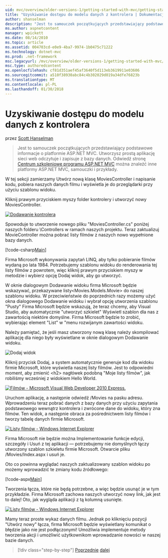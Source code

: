 ```yaml
---
uid: mvc/overview/older-versions-1/getting-started-with-mvc/getting-started-with-mvc-part5
title: "Uzyskiwanie dostępu do modelu danych z kontrolera | Dokumentacja firmy Microsoft"
author: shanselman
description: "Jest to samouczek początkujących przedstawiający podstawowe informacje o platformie ASP.NET MVC. Utwórz prostą aplikację sieci web odczytuje i zapisuje z bazy danych."
ms.author: aspnetcontent
manager: wpickett
ms.date: 08/14/2010
ms.topic: article
ms.assetid: 004703cd-e0e9-4ba7-9974-1b0475c71222
ms.technology: dotnet-mvc
ms.prod: .net-framework
msc.legacyurl: /mvc/overview/older-versions-1/getting-started-with-mvc/getting-started-with-mvc-part5
msc.type: authoredcontent
ms.openlocfilehash: cf81d351aef45af3640f5d113eb3619911e03606
ms.sourcegitcommit: a510f38930abc84c4b302029d019a34dfe76823b
ms.translationtype: MT
ms.contentlocale: pl-PL
ms.lasthandoff: 01/30/2018
---
```

<a name="accessing-your-models-data-from-a-controller"></a>Uzyskiwanie dostępu do modelu danych z kontrolera
====================
przez [Scott Hanselman](https://github.com/shanselman)

> Jest to samouczek początkujących przedstawiający podstawowe informacje o platformie ASP.NET MVC. Utworzysz prostą aplikację sieci web odczytuje i zapisuje z bazy danych. Odwiedź stronę [Centrum szkoleniowe programu ASP.NET MVC](../../../index.md) można znaleźć inne platformy ASP.NET MVC, samouczki i przykłady.


W tej sekcji zamierzamy Utwórz nową klasę MoviesController i napisanie kodu, pobiera naszych danych filmu i wyświetla je do przeglądarki przy użyciu szablonu widoku.

Kliknij prawym przyciskiem myszy folder kontrolery i utworzyć nowy MoviesController.

[![Dodawanie kontrolera](getting-started-with-mvc-part5/_static/image2.png)](getting-started-with-mvc-part5/_static/image1.png)

Spowoduje to utworzenie nowego pliku "MoviesController.cs" poniżej naszych folderu \Controllers w ramach naszych projektu. Teraz zaktualizuj MovieController można pobrać listy filmów z naszych nowo wypełnione bazy danych.

[!code-csharp[Main](getting-started-with-mvc-part5/samples/sample1.cs)]

Firma Microsoft wykonywania zapytań LINQ, aby tylko pobieranie filmów wydaną po lata 1984. Potrzebujemy szablonu widoku do renderowania tej listy filmów z powrotem, więc kliknij prawym przyciskiem myszy w metodzie i wybierz opcję Dodaj widok, aby go utworzyć.

W oknie dialogowym Dodawanie widoku firma Microsoft będzie wskazywać, przekazywane listy&lt;Movies.Models.Movie&gt; do naszej szablonu widoku. W przeciwieństwie do poprzednich razy możemy użyć okna dialogowego Dodawanie widoku i wybrał opcję utworzenia szablonu "Pusty" Firma Microsoft będzie wskazują, że teraz chcemy, aby Visual Studio, aby automatycznie "utworzyć szkielet" Wyświetl szablon dla nas z zawartością niektóre domyślne. Firma Microsoft będzie to zrobić, wybierając element "List" w "menu rozwijanym zawartości widoku.

Należy pamiętać, że jeśli masz utworzony nową klasę należy skompilować aplikację dla niego były wyświetlane w oknie dialogowym Dodawanie widoku.

![Dodaj widok](getting-started-with-mvc-part5/_static/image3.png)

Kliknij przycisk Dodaj, a system automatycznie generuje kod dla widoku firmie Microsoft, które wyświetla naszej listy filmów. Jest to odpowiedni moment, aby zmienić &lt;h2&gt; nagłówek podobną "Moje listy filmów", jak robiliśmy wcześniej z widokiem Hello World.

[![Filmów - Microsoft Visual Web Developer 2010 Express.](getting-started-with-mvc-part5/_static/image5.png)](getting-started-with-mvc-part5/_static/image4.png)

Uruchom aplikację, a następnie odwiedź /Movies na pasku adresu. Wprowadzeniu teraz pobrać danych z bazy danych przy użyciu zapytania podstawowego wewnątrz kontrolera i zwrócone dane do widoku, który zna filmów. Ten widok, a następnie obraca za pośrednictwem listy filmów i tworzy tabelę danych firmie Microsoft.

[![Listy filmów - Windows Internet Explorer](getting-started-with-mvc-part5/_static/image7.png)](getting-started-with-mvc-part5/_static/image6.png)

Firma Microsoft nie będzie można Implementowanie funkcje edycji, szczegóły i Usuń z tej aplikacji — potrzebujemy nie domyślnych łączy utworzony szablon szkieletu firmie Microsoft. Otwarcie pliku /Movies/Index.aspx i usuń je.

Oto co powinna wyglądać naszych zaktualizowany szablon widoku po możemy wprowadzić te zmiany kodu źródłowego:

[!code-aspx[Main](getting-started-with-mvc-part5/samples/sample2.aspx)]

Tworzenia łącza, które nie będą potrzebne, a więc będzie usunąć je w tym przykładzie. Firma Microsoft zachowa naszych utworzyć nowy link, jak jest to dalej! Oto, jak wygląda aplikacji z tą kolumną usunięte.

[![Listy filmów - Windows Internet Explorer](getting-started-with-mvc-part5/_static/image9.png)](getting-started-with-mvc-part5/_static/image8.png)

Mamy teraz proste wykaz danych filmu. Jednak po kliknięciu pozycji "Utwórz nowy" łącza, firma Microsoft będzie wyświetlany komunikat o błędzie jako nie jest podłączonymi! Umożliwia implementuje metody tworzenia akcji i umożliwić użytkownikom wprowadzanie nowości w naszej bazie danych.

>[!div class="step-by-step"]
[Poprzednie](getting-started-with-mvc-part4.md)
[dalej](getting-started-with-mvc-part6.md)
